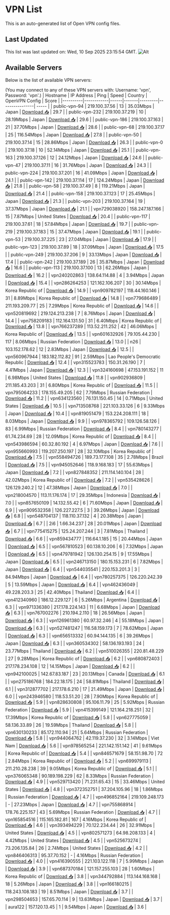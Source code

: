 # VPN List

This is an auto-generated list of Open VPN config files.

## Last Updated

This list was last updated on: Wed, 10 Sep 2025 23:15:54 GMT.
![Alt](https://repobeats.axiom.co/api/embed/186b98318ef1479477931607c1ad7d823f12451f.svg "Repobeats analytics image")

## Available Servers

Below is the list of available VPN servers:

(You may connect to any of these VPN servers with: Username: 'vpn', Password: 'vpn'.)
| Hostname | IP Address | Ping | Speed | Country | OpenVPN Config | Score |
|----------|------------|------|-------|---------|----------------| ----- |
| public-vpn-94 | 219.100.37.56 | 13 | 35.03Mbps | Japan | [Download 📥](./configs/server_0_JP.ovpn) | 29.7 |
| public-vpn-232 | 219.100.37.219 | 10 | 28.19Mbps | Japan | [Download 📥](./configs/server_1_JP.ovpn) | 29.6 |
| public-vpn-186 | 219.100.37.163 | 21 | 37.70Mbps | Japan | [Download 📥](./configs/server_2_JP.ovpn) | 28.6 |
| public-vpn-68 | 219.100.37.17 | 25 | 116.54Mbps | Japan | [Download 📥](./configs/server_3_JP.ovpn) | 27.8 |
| public-vpn-50 | 219.100.37.14 | 15 | 28.86Mbps | Japan | [Download 📥](./configs/server_4_JP.ovpn) | 26.3 |
| public-vpn-0 | 219.100.37.18 | 10 | 52.14Mbps | Japan | [Download 📥](./configs/server_5_JP.ovpn) | 25.1 |
| public-vpn-163 | 219.100.37.126 | 12 | 24.12Mbps | Japan | [Download 📥](./configs/server_6_JP.ovpn) | 24.6 |
| public-vpn-47 | 219.100.37.11 | 16 | 31.76Mbps | Japan | [Download 📥](./configs/server_7_JP.ovpn) | 24.3 |
| public-vpn-224 | 219.100.37.201 | 16 | 41.09Mbps | Japan | [Download 📥](./configs/server_8_JP.ovpn) | 24.1 |
| public-vpn-142 | 219.100.37.114 | 17 | 124.24Mbps | Japan | [Download 📥](./configs/server_9_JP.ovpn) | 21.8 |
| public-vpn-58 | 219.100.37.49 | 8 | 119.21Mbps | Japan | [Download 📥](./configs/server_10_JP.ovpn) | 21.4 |
| public-vpn-158 | 219.100.37.123 | 17 | 25.45Mbps | Japan | [Download 📥](./configs/server_11_JP.ovpn) | 21.3 |
| public-vpn-203 | 219.100.37.164 | 19 | 37.37Mbps | Japan | [Download 📥](./configs/server_12_JP.ovpn) | 21.1 |
| vpn729038920 | 158.247.187.166 | 15 | 7.87Mbps | United States | [Download 📥](./configs/server_13_US.ovpn) | 20.4 |
| public-vpn-117 | 219.100.37.61 | 18 | 57.84Mbps | Japan | [Download 📥](./configs/server_14_JP.ovpn) | 19.7 |
| public-vpn-219 | 219.100.37.183 | 15 | 37.47Mbps | Japan | [Download 📥](./configs/server_15_JP.ovpn) | 19.1 |
| public-vpn-53 | 219.100.37.225 | 23 | 27.04Mbps | Japan | [Download 📥](./configs/server_16_JP.ovpn) | 17.9 |
| public-vpn-123 | 219.100.37.89 | 18 | 37.09Mbps | Japan | [Download 📥](./configs/server_17_JP.ovpn) | 17.5 |
| public-vpn-249 | 219.100.37.206 | 9 | 33.13Mbps | Japan | [Download 📥](./configs/server_18_JP.ovpn) | 17.4 |
| public-vpn-242 | 219.100.37.189 | 26 | 35.87Mbps | Japan | [Download 📥](./configs/server_19_JP.ovpn) | 16.6 |
| public-vpn-113 | 219.100.37.100 | 13 | 62.26Mbps | Japan | [Download 📥](./configs/server_20_JP.ovpn) | 16.2 |
| vpn240202863 | 138.64.114.88 | 4 | 3.94Mbps | Japan | [Download 📥](./configs/server_21_JP.ovpn) | 15.4 |
| vpn286264253 | 121.162.106.207 | 30 | 30.14Mbps | Korea Republic of | [Download 📥](./configs/server_22_KR.ovpn) | 14.9 |
| vpn909782197 | 118.44.160.146 | 31 | 8.89Mbps | Korea Republic of | [Download 📥](./configs/server_23_KR.ovpn) | 14.8 |
| vpn779686489 | 211.193.209.77 | 25 | 7.29Mbps | Korea Republic of | [Download 📥](./configs/server_24_KR.ovpn) | 14.6 |
| vpn520819692 | 219.124.213.238 | 7 | 8.76Mbps | Japan | [Download 📥](./configs/server_25_JP.ovpn) | 14.4 |
| vpn758209183 | 112.164.131.50 | 31 | 6.40Mbps | Korea Republic of | [Download 📥](./configs/server_26_KR.ovpn) | 13.8 |
| vpn766237289 | 113.52.211.252 | 42 | 46.06Mbps | Korea Republic of | [Download 📥](./configs/server_27_KR.ovpn) | 13.5 |
| vpn601632926 | 79.105.44.230 | 117 | 8.06Mbps | Russian Federation | [Download 📥](./configs/server_28_RU.ovpn) | 13.0 |
| n26 | 103.152.178.62 | 12 | 2.83Mbps | Japan | [Download 📥](./configs/server_29_JP.ovpn) | 12.5 |
| vpn560967944 | 183.182.112.82 | 91 | 2.59Mbps | Lao People's Democratic Republic | [Download 📥](./configs/server_30_LA.ovpn) | 12.4 |
| vpn315523783 | 150.31.26.190 | 7 | 4.41Mbps | Japan | [Download 📥](./configs/server_31_JP.ovpn) | 12.3 |
| vpn324160698 | 47.153.191.152 | 11 | 6.98Mbps | United States | [Download 📥](./configs/server_32_US.ovpn) | 11.8 |
| vpn902936809 | 211.185.43.203 | 31 | 6.80Mbps | Korea Republic of | [Download 📥](./configs/server_33_KR.ovpn) | 11.5 |
| vpn795064233 | 178.155.49.205 | 62 | 7.79Mbps | Russian Federation | [Download 📥](./configs/server_34_RU.ovpn) | 11.2 |
| vpn634123560 | 76.131.150.45 | 14 | 0.71Mbps | United States | [Download 📥](./configs/server_35_US.ovpn) | 10.5 |
| vpn713508768 | 221.103.33.126 | 6 | 9.33Mbps | Japan | [Download 📥](./configs/server_36_JP.ovpn) | 10.4 |
| vpn819051479 | 153.224.208.111 | 18 | 8.03Mbps | Japan | [Download 📥](./configs/server_37_JP.ovpn) | 9.9 |
| vpn978365792 | 109.126.58.126 | 83 | 6.99Mbps | Russian Federation | [Download 📥](./configs/server_38_RU.ovpn) | 8.4 |
| vpn780143277 | 61.74.234.69 | 28 | 12.09Mbps | Korea Republic of | [Download 📥](./configs/server_39_KR.ovpn) | 8.4 |
| vpn543986594 | 60.32.80.192 | 4 | 6.97Mbps | Japan | [Download 📥](./configs/server_40_JP.ovpn) | 7.6 |
| vpn955660993 | 119.207.250.197 | 28 | 32.10Mbps | Korea Republic of | [Download 📥](./configs/server_41_KR.ovpn) | 7.5 |
| vpn558494726 | 189.73.177.108 | 35 | 2.78Mbps | Brazil | [Download 📥](./configs/server_42_BR.ovpn) | 7.5 |
| vpn945052646 | 118.9.168.183 | 17 | 55.63Mbps | Japan | [Download 📥](./configs/server_43_JP.ovpn) | 7.2 |
| vpn827848352 | 211.114.140.104 | 28 | 42.02Mbps | Korea Republic of | [Download 📥](./configs/server_44_KR.ovpn) | 7.2 |
| vpn535428626 | 126.129.240.2 | 12 | 47.38Mbps | Japan | [Download 📥](./configs/server_45_JP.ovpn) | 7.0 |
| vpn218004570 | 113.11.176.174 | 17 | 29.35Mbps | Indonesia | [Download 📥](./configs/server_46_ID.ovpn) | 7.0 |
| vpn857650109 | 14.132.55.42 | 6 | 71.60Mbps | Japan | [Download 📥](./configs/server_47_JP.ovpn) | 6.9 |
| vpn909532358 | 126.227.227.5 | 3 | 39.26Mbps | Japan | [Download 📥](./configs/server_48_JP.ovpn) | 6.8 |
| vpn548704137 | 118.110.37.132 | 4 | 20.38Mbps | Japan | [Download 📥](./configs/server_49_JP.ovpn) | 6.7 |
| 2i6 | 1.66.34.237 | 28 | 20.01Mbps | Japan | [Download 📥](./configs/server_50_JP.ovpn) | 6.7 |
| vpn775415275 | 125.24.207.244 | 3 | 7.81Mbps | Thailand | [Download 📥](./configs/server_51_TH.ovpn) | 6.6 |
| vpn859434777 | 116.64.1.185 | 15 | 20.44Mbps | Japan | [Download 📥](./configs/server_52_JP.ovpn) | 6.5 |
| vpn567810523 | 60.138.10.206 | 6 | 7.32Mbps | Japan | [Download 📥](./configs/server_53_JP.ovpn) | 6.5 |
| vpn479781942 | 126.130.254.15 | 9 | 17.55Mbps | Japan | [Download 📥](./configs/server_54_JP.ovpn) | 6.5 |
| vpn246713150 | 180.15.153.231 | 6 | 7.82Mbps | Japan | [Download 📥](./configs/server_55_JP.ovpn) | 6.4 |
| vpn544035541 | 220.153.201.3 | 3 | 84.94Mbps | Japan | [Download 📥](./configs/server_56_JP.ovpn) | 6.4 |
| vpn780257375 | 126.220.242.39 | 5 | 13.59Mbps | Japan | [Download 📥](./configs/server_57_JP.ovpn) | 6.4 |
| vpn462436049 | 49.228.203.3 | 25 | 42.40Mbps | Thailand | [Download 📥](./configs/server_58_TH.ovpn) | 6.4 |
| vpn412340960 | 186.12.229.127 | 6 | 5.26Mbps | Argentina | [Download 📥](./configs/server_59_AR.ovpn) | 6.3 |
| vpn971336380 | 217.178.224.143 | 11 | 6.68Mbps | Japan | [Download 📥](./configs/server_60_JP.ovpn) | 6.3 |
| vpn767002276 | 210.194.2.110 | 18 | 26.56Mbps | Japan | [Download 📥](./configs/server_61_JP.ovpn) | 6.3 |
| vpn126961380 | 60.97.32.246 | 4 | 55.18Mbps | Japan | [Download 📥](./configs/server_62_JP.ovpn) | 6.3 |
| vpn527481247 | 116.58.159.173 | 7 | 78.62Mbps | Japan | [Download 📥](./configs/server_63_JP.ovpn) | 6.3 |
| vpn656513332 | 60.94.144.135 | 6 | 39.26Mbps | Japan | [Download 📥](./configs/server_64_JP.ovpn) | 6.3 |
| vpn360534302 | 58.136.193.193 | 24 | 23.77Mbps | Thailand | [Download 📥](./configs/server_65_TH.ovpn) | 6.2 |
| vpn510026355 | 220.81.48.229 | 27 | 9.28Mbps | Korea Republic of | [Download 📥](./configs/server_66_KR.ovpn) | 6.2 |
| vpn680872403 | 217.178.234.108 | 12 | 14.15Mbps | Japan | [Download 📥](./configs/server_67_JP.ovpn) | 6.2 |
| vpn942100025 | 142.67.83.187 | 23 | 20.13Mbps | Canada | [Download 📥](./configs/server_68_CA.ovpn) | 6.1 |
| vpn275186768 | 184.22.18.175 | 24 | 58.81Mbps | Thailand | [Download 📥](./configs/server_69_TH.ovpn) | 6.1 |
| vpn312877702 | 217.178.6.210 | 17 | 21.49Mbps | Japan | [Download 📥](./configs/server_70_JP.ovpn) | 6.0 |
| vpn243946580 | 118.53.51.20 | 28 | 7.90Mbps | Korea Republic of | [Download 📥](./configs/server_71_KR.ovpn) | 5.9 |
| vpn828630808 | 95.106.11.79 | 25 | 5.92Mbps | Russian Federation | [Download 📥](./configs/server_72_RU.ovpn) | 5.9 |
| vpn415399149 | 121.164.218.251 | 32 | 17.39Mbps | Korea Republic of | [Download 📥](./configs/server_73_KR.ovpn) | 5.8 |
| vpn627775059 | 58.136.33.89 | 26 | 19.59Mbps | Thailand | [Download 📥](./configs/server_74_TH.ovpn) | 5.8 |
| vpn630130233 | 85.172.110.94 | 21 | 5.64Mbps | Russian Federation | [Download 📥](./configs/server_75_RU.ovpn) | 5.8 |
| vpn944064762 | 42.119.37.230 | 32 | 3.14Mbps | Viet Nam | [Download 📥](./configs/server_76_VN.ovpn) | 5.6 |
| vpn978565254 | 221.142.151.142 | 41 | 9.61Mbps | Korea Republic of | [Download 📥](./configs/server_77_KR.ovpn) | 5.4 |
| vpn846571679 | 58.151.98.70 | 72 | 2.84Mbps | Korea Republic of | [Download 📥](./configs/server_78_KR.ovpn) | 5.2 |
| vpn699979113 | 211.210.28.238 | 39 | 9.05Mbps | Korea Republic of | [Download 📥](./configs/server_79_KR.ovpn) | 5.1 |
| vpn376065348 | 90.189.198.229 | 62 | 8.33Mbps | Russian Federation | [Download 📥](./configs/server_80_RU.ovpn) | 4.9 |
| vpn529713420 | 71.231.65.43 | 15 | 33.46Mbps | United States | [Download 📥](./configs/server_81_US.ovpn) | 4.8 |
| vpn372352751 | 37.204.105.96 | 18 | 1.86Mbps | Russian Federation | [Download 📥](./configs/server_82_RU.ovpn) | 4.7 |
| vpn496852164 | 219.109.248.173 | - | 27.23Mbps | Japan | [Download 📥](./configs/server_83_JP.ovpn) | 4.7 |
| vpn755868914 | 178.76.225.157 | 43 | 5.69Mbps | Russian Federation | [Download 📥](./configs/server_84_RU.ovpn) | 4.7 |
| vpn165854516 | 115.165.182.81 | 167 | 4.16Mbps | Korea Republic of | [Download 📥](./configs/server_85_KR.ovpn) | 4.6 |
| vpn393494229 | 70.122.234.44 | 26 | 32.91Mbps | United States | [Download 📥](./configs/server_86_US.ovpn) | 4.5 |
| vpn802571273 | 64.98.208.133 | 4 | 4.42Mbps | United States | [Download 📥](./configs/server_87_US.ovpn) | 4.5 |
| vpn525673274 | 73.206.135.84 | 26 | 2.74Mbps | United States | [Download 📥](./configs/server_88_US.ovpn) | 4.2 |
| vpn846406313 | 95.37.70.152 | - | 4.16Mbps | Russian Federation | [Download 📥](./configs/server_89_RU.ovpn) | 4.0 |
| vpn416390555 | 221.103.122.118 | 7 | 5.99Mbps | Japan | [Download 📥](./configs/server_90_JP.ovpn) | 3.9 |
| vpn687370184 | 121.157.255.103 | 28 | 1.60Mbps | Korea Republic of | [Download 📥](./configs/server_91_KR.ovpn) | 3.8 |
| vpn344792884 | 113.144.168.168 | 18 | 5.26Mbps | Japan | [Download 📥](./configs/server_92_JP.ovpn) | 3.8 |
| vpn166180215 | 118.243.108.183 | 19 | 8.51Mbps | Japan | [Download 📥](./configs/server_93_JP.ovpn) | 3.7 |
| vpn298504653 | 157.65.70.114 | 9 | 13.63Mbps | Japan | [Download 📥](./configs/server_94_JP.ovpn) | 3.7 |
| aura122 | 157.120.13.45 | 1 | 9.54Mbps | Japan | [Download 📥](./configs/server_95_JP.ovpn) | 3.6 |
